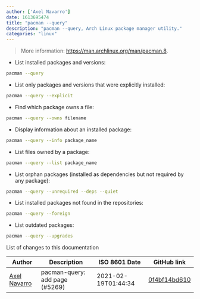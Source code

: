 ```yaml
---
author: ['Axel Navarro']
date: 1613695474
title: "pacman --query"
description: "pacman --query, Arch Linux package manager utility."
categories: "linux"
---
```

> More information: <https://man.archlinux.org/man/pacman.8>.

- List installed packages and versions:

```bash
pacman --query
```

- List only packages and versions that were explicitly installed:

```bash
pacman --query --explicit
```

- Find which package owns a file:

```bash
pacman --query --owns filename
```

- Display information about an installed package:

```bash
pacman --query --info package_name
```

- List files owned by a package:

```bash
pacman --query --list package_name
```

- List orphan packages (installed as dependencies but not required by any package):

```bash
pacman --query --unrequired --deps --quiet
```

- List installed packages not found in the repositories:

```bash
pacman --query --foreign
```

- List outdated packages:

```bash
pacman --query --upgrades
```
List of changes to this documentation


Author | Description | ISO 8601 Date | GitHub link
------|-----|-----|-----
[Axel Navarro](mailto:navarroaxel@gmail.com) | pacman-query: add page (#5269) | 2021-02-19T01:44:34 | [0f4bf14bd610](https://github.com/tldr-pages/tldr/commit/0f4bf14bd610e2c73457ead56a38f70e7efc07e8)


